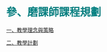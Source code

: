 # <font color=#007F80 face=微軟正黑體>參、磨課師課程規劃</font>

<a href="3-1.md" target="_self" title="教學理念與策略">一、教學理念與策略</a>

<a href="3-2.md" target="_self" title="教學計劃">二、教學計劃</a>

